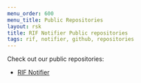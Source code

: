 ```yaml
---
menu_order: 600
menu_title: Public Repositories
layout: rsk
title: RIF Notifier Public repositories
tags: rif, notifier, github, repositories
---
```


Check out our public repositories:

- [RIF Notifier](https://github.com/rsksmart/rif-notifier)
